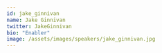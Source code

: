 ```yaml
---
id: jake_ginnivan
name: Jake Ginnivan
twitter: JakeGinnivan
bio: "Enabler"
image: /assets/images/speakers/jake_ginnivan.jpg
---
```

